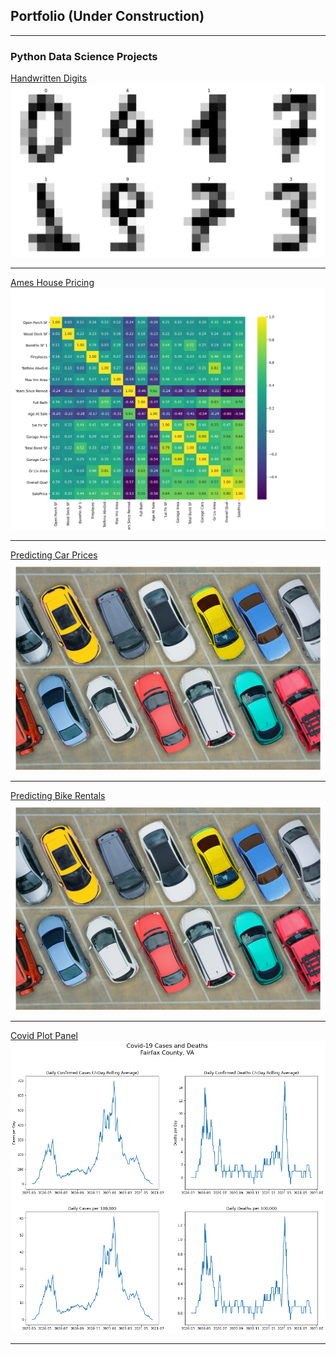 ## Portfolio (Under Construction)

---

### Python Data Science Projects 

[Handwritten Digits](/projects/handwritten_digits_classifier)
<img src="images/handwritten_digits.png?raw=true"/>

---
[Ames House Pricing](/projects/ames_house_pricing_project.html)
<img src="images/ames_house_pricing_project.png?raw=true"/>

---
[Predicting Car Prices](/projects/predicting_car_prices.html)
<img src="images/car_prices_2.jpg?raw=true"/>

---
[Predicting Bike Rentals](/projects/predicting_bike_rentals.html)
<img src="images/car_prices_2.jpg?raw=true"/>

---
[Covid Plot Panel](/projects/covid_counties_fairfax.html)
<img src="images/output_8_0.png?raw=true"/>

---
